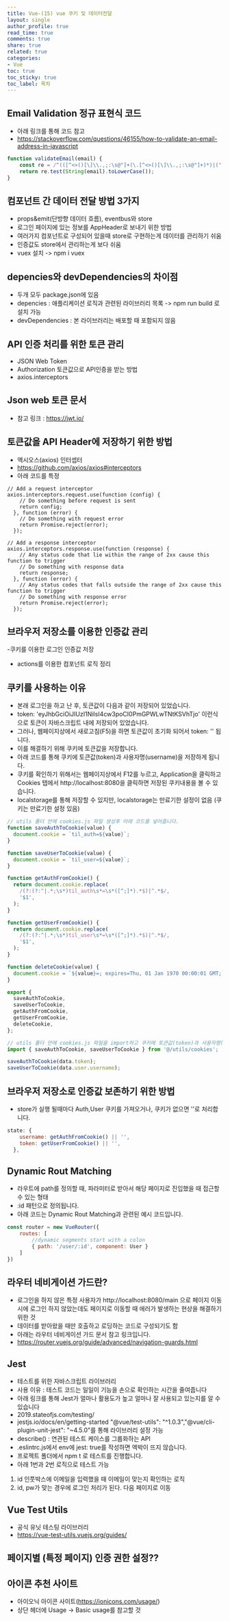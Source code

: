 ```yaml
---
title: Vue-(15) vue 쿠키 및 데이터전달
layout: single
author_profile: true
read_time: true
comments: true
share: true
related: true
categories:
- Vue
toc: true
toc_sticky: true
toc_label: 목차
---
```


## Email Validation 정규 표현식 코드
- 아래 링크를 통해 코드 참고
- https://stackoverflow.com/questions/46155/how-to-validate-an-email-address-in-javascript

```javascript
function validateEmail(email) {
    const re = /^(([^<>()[\]\\.,;:\s@"]+(\.[^<>()[\]\\.,;:\s@"]+)*)|(".+"))@((\[[0-9]{1,3}\.[0-9]{1,3}\.[0-9]{1,3}\.[0-9]{1,3}\])|(([a-zA-Z\-0-9]+\.)+[a-zA-Z]{2,}))$/;
    return re.test(String(email).toLowerCase());
}
```
## 컴포넌트 간 데이터 전달 방법 3가지
- props&emit(단방향 데이터 흐름), eventbus와 store
- 로그인 페이지에 있는 정보를 AppHeader로 보내기 위한 방법
- 여러가지 컴포넌트로 구성되어 있을때 store로 구현하는게 데이터를 관리하기 쉬움
- 인증값도 store에서 관리하는게 보다 쉬움
- vuex 설치 -> npm i vuex

## depencies와 devDependencies의 차이점
- 두개 모두 package.json에 있음
- depencies : 애플리케이션 로직과 관련된 라이브러리 목록 -> npm run build 로 설치 가능
- devDependencies : 본 라이브러리는 배포할 때 포함되지 않음

## API 인증 처리를 위한 토큰 관리
- JSON Web Token
- Authorization 토큰값으로 API인증을 받는 방법
- axios.interceptors

## Json web 토큰 문서
- 참고 링크 : https://jwt.io/

## 토큰값을 API Header에 저장하기 위한 방법
- 액시오스(axios) 인터셉터 
- https://github.com/axios/axios#interceptors
- 아래 코드를 특정 
```javascritpt
// Add a request interceptor
axios.interceptors.request.use(function (config) {
    // Do something before request is sent
    return config;
  }, function (error) {
    // Do something with request error
    return Promise.reject(error);
  });

// Add a response interceptor
axios.interceptors.response.use(function (response) {
    // Any status code that lie within the range of 2xx cause this function to trigger
    // Do something with response data
    return response;
  }, function (error) {
    // Any status codes that falls outside the range of 2xx cause this function to trigger
    // Do something with response error
    return Promise.reject(error);
  });
```
## 브라우저 저장소를 이용한 인증값 관리
-쿠키를 이용한 로그인 인증값 저장
- actions를 이용한 컴포넌트 로직 정리

## 쿠키를 사용하는 이유
- 본래 로그인을 하고 난 후, 토큰값이 다음과 같이 저장되어 있었습니다.
- token: 'eyJhbGciOiJIUzI1NiIsI4cw3poCI0PmGPWLwTNtKSVhTjo' 이런식으로 토큰이 자바스크립트 내에 저장되어 있었습니다.
- 그러나, 웹페이지상에서 새로고침(F5)을 하면 토큰값이 초기화 되어서 token: '' 됩니다.
- 이를 해결하기 위해 쿠키에 토큰값을 저장합니다.
- 아래 코드를 통해 쿠키에 토큰값(token)과 사용자명(username)을 저장하게 됩니다.
- 쿠키를 확인하기 위해서는 웹페이지상에서 F12를 누르고, Application을 클릭하고 Cookies 탭에서 http://localhost:8080을 클릭하면 저장된 쿠키내용을 볼 수 있습니다.
- localstorage를 통해 저장할 수 있지만, localstorage는 만료기한 설정이 없음 (쿠키는 만료기한 설정 있음)

```javascript
// utils 폴더 안에 cookies.js 파일 생성후 아래 코드를 넣어줍니다.
function saveAuthToCookie(value) {
  document.cookie = `til_auth=${value}`;
}

function saveUserToCookie(value) {
  document.cookie = `til_user=${value}`;
}

function getAuthFromCookie() {
  return document.cookie.replace(
    /(?:(?:^|.*;\s*)til_auth\s*=\s*([^;]*).*$)|^.*$/,
    '$1',
  );
}

function getUserFromCookie() {
  return document.cookie.replace(
    /(?:(?:^|.*;\s*)til_user\s*=\s*([^;]*).*$)|^.*$/,
    '$1',
  );
}

function deleteCookie(value) {
  document.cookie = `${value}=; expires=Thu, 01 Jan 1970 00:00:01 GMT;`;
}

export {
  saveAuthToCookie,
  saveUserToCookie,
  getAuthFromCookie,
  getUserFromCookie,
  deleteCookie,
};

```

```javascript
// utils 폴더 안에 cookies.js 파일을 import하고 쿠키에 토큰값(token)과 사용자명(username)을 저장합니다.
import { saveAuthToCookie, saveUserToCookie } from '@/utils/cookies';

saveAuthToCookie(data.token);
saveUserToCookie(data.user.username);
```
## 브라우저 저장소로 인증값 보존하기 위한 방법
- store가 실행 될때마다 Auth,User 쿠키를 가져오거나, 쿠키가 없으면 ''로 처리합니다.
```javascript
state: {
    username: getAuthFromCookie() || '',
    token: getUserFromCookie() || '',
  },
```

## Dynamic Rout Matching
- 라우트에 path를  정의할 때, 파라미터로 받아서 해당 페이지로 진입했을 때 접근할 수 있는 형태
- :id 패턴으로 정의됩니다.
- 아래 코드는 Dynamic Rout Matching과 관련된 예시 코드입니다.
```javascript
const router = new VueRouter({
	routes: [
		//dynamic segments start with a colon
		{ path: '/user/:id', component: User }
	]
})
```

## 라우터 네비게이션 가드란?
- 로그인을 하지 않은 특정 사용자가 http://localhost:8080/main 으로 페이지 이동시에 로그인 하지 않았는데도 페이지로 이동할 때 에러가 발생하는 현상을 해결하기 위한 것
- 데이터를 받아왔을 때만 호출하고 로딩하는 코드로 구성되기도 함
- 아래는 라우터 네비게이션 가드 문서 참고 링크입니다. 
- https://router.vuejs.org/guide/advanced/navigation-guards.html


## Jest 
- 테스트를 위한 자바스크립트 라이브러리
- 사용 이유 : 테스트 코드는 일일이 기능을 손으로 확인하는 시간을 줄여줍니다
- 아래 링크를 통해 Jest가 얼마나 활용도가 높고 얼마나 잘 사용되고 있는지를 알 수 있습니다
- 2019.stateofjs.com/testing/ 
- jestjs.io/docs/en/getting-started
"@vue/test-utils": "^1.0.3","@vue/cli-plugin-unit-jest": "~4.5.0"를 통해 라이브러리 설정 가능 <br>
- describe() : 연관된 테스트 케이스를 그룹화하는 API
- .eslintrc.js에서 env에 jest: true를 작성하면 엑박이 뜨지 않습니다.
- 프로젝트 폴더에서 npm t 로 테스트를 진행합니다.
- 아래 1번과 2번 로직으로 테스트 가능 
1. id 인풋박스에 이메일을 입력했을 때 이메일이 맞는지 확인하는 로직 <br>
2. id, pw가 맞는 경우에 로그인 처리가 된다. 다음 페이지로 이동 <br>

## Vue Test Utils
- 공식 유닛 테스팅 라이브러리<br>
- https://vue-test-utils.vuejs.org/guides/<br>

## 페이지별 (특정 페이지) 인증 권한 설정??


## 아이콘 추천 사이트 
- 아이오닉 아이콘 사이트(https://ionicons.com/usage/) <br>
- 상단 헤더에 Usage -> Basic usage를 참고할 것  <br>







